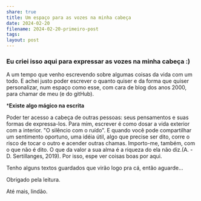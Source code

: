 ```yaml
---
share: true
title: Um espaço para as vozes na minha cabeça
date: 2024-02-20
filename: 2024-02-20-primeiro-post
tags: 
layout: post
---
```


### Eu criei isso aqui para expressar as vozes na minha cabeça :)

A um tempo que venho escrevendo sobre algumas coisas da vida com um todo. E achei justo poder escrever o quanto quiser e da forma que quiser personalizar, num espaço como esse, com cara de blog dos anos 2000, para chamar de meu (e do gitHub).

***Existe algo mágico na escrita**

Poder ter acesso a cabeça de outras pessoas: seus pensamentos e suas formas de expressa-los.
Para mim, escrever é como dosar a vida exterior com a interior. "O silêncio com o ruído". E quando você pode compartilhar um sentimento oportuno, uma idéia útil, algo que precise ser dito, corre o risco de tocar o outro e acender outras chamas.
Importo-me, também, com o que não é dito. O que da valor a sua alma é a riqueza do ela não diz.(A. -D. Sertillanges, 2019). Por isso, espe ver coisas boas por aqui. 

Tenho alguns textos guardados que virão logo pra cá, então aguarde...

Obrigado pela leitura.

Até mais, lindão.
